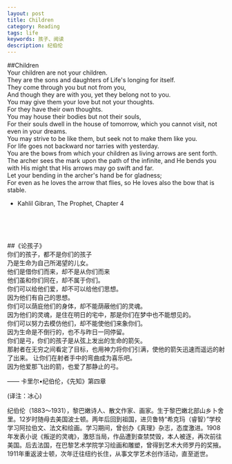 ```yaml
---
layout: post
title: Children
category: Reading
tags: life
keywords: 孩子、阅读
description: 纪伯伦
---
```


##Children  
Your children are not your children.  
They are the sons and daughters of Life's longing for itself.  
They come through you but not from you,  
And though they are with you, yet they belong not to you.  
You may give them your love but not your thoughts.  
For they have their own thoughts.  
You may house their bodies but not their souls,  
For their souls dwell in the house of tomorrow, which you cannot 
visit, not even in your dreams.  
You may strive to be like them, but seek not to make them like you.  
For life goes not backward nor tarries with yesterday.  
You are the bows from which your children as living arrows are sent forth.  
The archer sees the mark upon the path of the infinite, and He bends 
you with His might that His arrows may go swift and far.  
Let your bending in the archer's hand be for gladness;  
For even as he loves the arrow that flies, so He loves also the bow 
that is stable. 
 
- Kahlil Gibran, The Prophet, Chapter 4

<br><br><br>
  
##《论孩子》  
你们的孩子，都不是你们的孩子   
乃是生命为自己所渴望的儿女。   
他们是借你们而来，却不是从你们而来   
他们虽和你们同在，却不属于你们。  
你们可以给他们爱，却不可以给他们思想。  
因为他们有自己的思想。  
你们可以荫庇他们的身体，却不能荫蔽他们的灵魂。  
因为他们的灵魂，是住在明日的宅中，那是你们在梦中也不能想见的。  
你们可以努力去模仿他们，却不能使他们来象你们。  
因为生命是不倒行的，也不与昨日一同停留。  
你们是弓，你们的孩子是从弦上发出的生命的箭矢。  
那射者在无穷之间看定了目标，也用神力将你们引满，使他的箭矢迅速而遥远的射了出来。 
让你们在射者手中的弯曲成为喜乐吧。  
因为他爱那飞出的箭，也爱了那静止的弓。 
  
—— 卡里尔•纪伯伦，《先知》第四章

(译注：冰心) 

纪伯伦（1883～1931），黎巴嫩诗人、散文作家、画家。生于黎巴嫩北部山乡卜舍里。12岁时随母去美国波士顿。两年后回到祖国，进贝鲁特“希克玛（睿智）”学校学习阿拉伯文、法文和绘画。学习期间，曾创办《真理》杂志，态度激进。1908年发表小说《叛逆的灵魂》，激怒当局，作品遭到查禁焚毁，本人被逐，再次前往美国。后去法国，在巴黎艺术学院学习绘画和雕塑，曾得到艺术大师罗丹的奖掖。1911年重返波士顿，次年迁往纽约长住，从事文学艺术创作活动，直至逝世。 